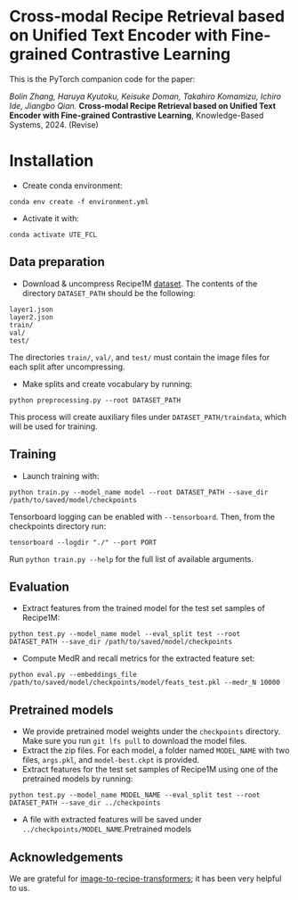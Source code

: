 # Cross-modal Recipe Retrieval based on Unified Text Encoder with Fine-grained Contrastive Learning

This is the PyTorch companion code for the paper:

*Bolin Zhang, Haruya Kyutoku, Keisuke Doman, Takahiro Komamizu, Ichiro Ide, Jiangbo Qian.* **Cross-modal Recipe Retrieval based on Unified Text Encoder with Fine-grained Contrastive Learning**, Knowledge-Based Systems, 2024. (Revise)

# Installation

- Create conda environment: 

```
conda env create -f environment.yml
```

- Activate it with: 

```
conda activate UTE_FCL
```



## Data preparation



- Download & uncompress Recipe1M [dataset](http://im2recipe.csail.mit.edu/dataset/download). The contents of the directory `DATASET_PATH` should be the following:

```
layer1.json
layer2.json
train/
val/
test/
```



The directories `train/`, `val/`, and `test/` must contain the image files for each split after uncompressing.

- Make splits and create vocabulary by running:

```
python preprocessing.py --root DATASET_PATH
```



This process will create auxiliary files under `DATASET_PATH/traindata`, which will be used for training.

## Training



- Launch training with:

```
python train.py --model_name model --root DATASET_PATH --save_dir /path/to/saved/model/checkpoints
```



Tensorboard logging can be enabled with `--tensorboard`. Then, from the checkpoints directory run:

```
tensorboard --logdir "./" --port PORT
```



Run `python train.py --help` for the full list of available arguments.

## Evaluation



- Extract features from the trained model for the test set samples of Recipe1M:

```
python test.py --model_name model --eval_split test --root DATASET_PATH --save_dir /path/to/saved/model/checkpoints
```



- Compute MedR and recall metrics for the extracted feature set:

```
python eval.py --embeddings_file /path/to/saved/model/checkpoints/model/feats_test.pkl --medr_N 10000
```



## Pretrained models



- We provide pretrained model weights under the `checkpoints` directory. Make sure you run `git lfs pull` to download the model files.
- Extract the zip files. For each model, a folder named `MODEL_NAME` with two files, `args.pkl`, and `model-best.ckpt` is provided.
- Extract features for the test set samples of Recipe1M using one of the pretrained models by running:

```
python test.py --model_name MODEL_NAME --eval_split test --root DATASET_PATH --save_dir ../checkpoints
```



- A file with extracted features will be saved under `../checkpoints/MODEL_NAME`.Pretrained models

##  Acknowledgements

We are grateful for [image-to-recipe-transformers](https://github.com/amzn/image-to-recipe-transformers); it has been very helpful to us.
